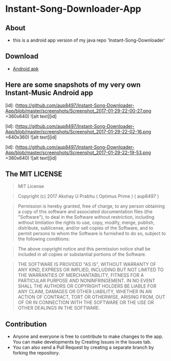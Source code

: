 # Instant-Song-Downloader-App

## About 

- this is a android app version of my java repo 'Instant-Song-Downloader'

## Download

* [Android apk](https://github.com/aup8497/Instant-Song-Downloader-App/blob/master/Instant-Music.apk)


## Here are some snapshots of my very own Instant-Music Android app

[id]: (https://github.com/aup8497/Instant-Song-Downloader-App/blob/master/screenshots/Screenshot_2017-01-29-22-00-27.png =360x640)
![alt text][id]
 
[id]: (https://github.com/aup8497/Instant-Song-Downloader-App/blob/master/screenshots/Screenshot_2017-01-29-22-02-16.png =640x360)
![alt text][id]
 
 [id]: (https://github.com/aup8497/Instant-Song-Downloader-App/blob/master/screenshots/Screenshot_2017-01-29-22-19-53.png =360x640)
 ![alt text][id]

## The MIT LICENSE

>MIT License

>Copyright (c) 2017 Akshay U Prabhu ( Optimus Prime ) ( aup8497 )

>Permission is hereby granted, free of charge, to any person obtaining a copy
of this software and associated documentation files (the "Software"), to deal
in the Software without restriction, including without limitation the rights
to use, copy, modify, merge, publish, distribute, sublicense, and/or sell
copies of the Software, and to permit persons to whom the Software is
furnished to do so, subject to the following conditions:

>The above copyright notice and this permission notice shall be included in all
copies or substantial portions of the Software.

>THE SOFTWARE IS PROVIDED "AS IS", WITHOUT WARRANTY OF ANY KIND, EXPRESS OR
IMPLIED, INCLUDING BUT NOT LIMITED TO THE WARRANTIES OF MERCHANTABILITY,
FITNESS FOR A PARTICULAR PURPOSE AND NONINFRINGEMENT. IN NO EVENT SHALL THE
AUTHORS OR COPYRIGHT HOLDERS BE LIABLE FOR ANY CLAIM, DAMAGES OR OTHER
LIABILITY, WHETHER IN AN ACTION OF CONTRACT, TORT OR OTHERWISE, ARISING FROM,
OUT OF OR IN CONNECTION WITH THE SOFTWARE OR THE USE OR OTHER DEALINGS IN THE
SOFTWARE.

## Contribution

* Anyone and everyone is free to contribute to make changes to the app. You can make developments by Creating Issues in the Issues tab.
* You can also send a Pull Request by creating a separate branch by forking the repository.

